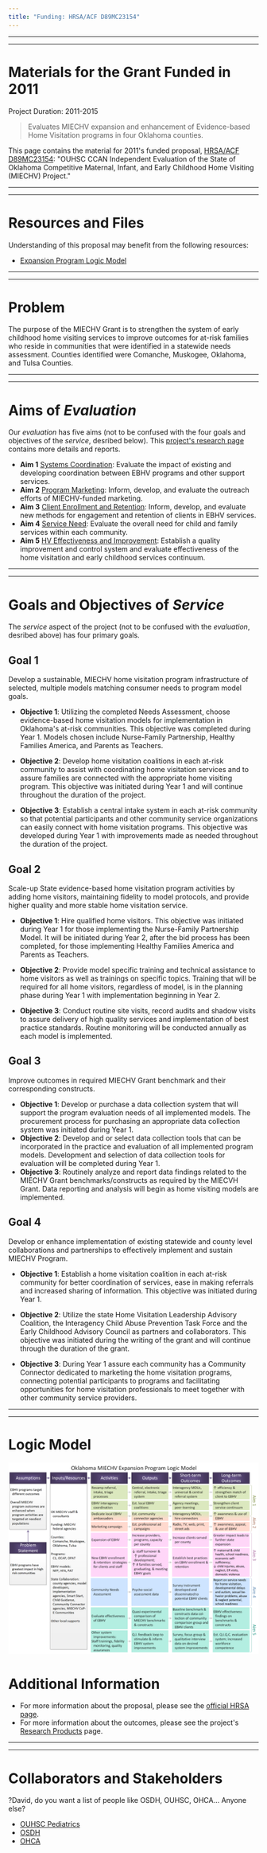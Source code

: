 ```yaml
---
title: "Funding: HRSA/ACF D89MC23154"
---
```


***
***
# Materials for the Grant Funded in 2011

Project Duration: 2011-2015

> Evaluates MIECHV expansion and enhancement of Evidence-based Home Visitation programs in four Oklahoma counties.

This page contains the material for 2011's funded proposal, [HRSA/ACF D89MC23154](https://perf-data.hrsa.gov/mchb/DGISReports/Abstract/AbstractDetails.aspx?Source=TVIS&GrantNo=D89MC23154&FY=2012): "OUHSC CCAN Independent Evaluation of the State of Oklahoma Competitive Maternal, Infant, and Early Childhood Home Visiting (MIECHV) Project."

***
***
# Resources and Files
Understanding of this proposal may benefit from the following resources: 

 * [Expansion Program Logic Model](./funding_2011a_logic_model.png)

***
***
# Problem
The purpose of the MIECHV Grant is to strengthen the system of early childhood home visiting services to improve outcomes for at-risk families who reside in communities that were identified in a statewide needs assessment. Counties identified were Comanche, Muskogee, Oklahoma, and Tulsa Counties.

***
***
# Aims of *Evaluation*
Our *evaluation* has five aims (not to be confused with the four goals and objectives of the *service*, desribed below).  This [project's research page](./research_2011a.html) contains more details and reports.

 * **Aim 1** [Systems Coordination](./research_2011a.html#systems-coordination): Evaluate the impact of existing and developing coordination between EBHV programs and other support services.
 * **Aim 2** [Program Marketing](./research_2011a.html#program-marketing): Inform, develop, and evaluate the outreach efforts of MIECHV-funded marketing.
 * **Aim 3** [Client Enrollment and Retention](./research_2011a.html#client-enrollment-and-retention): Inform, develop, and evaluate new methods for engagement and retention of clients in EBHV services.
 * **Aim 4** [Service Need](./research_2011a.html#service-need): Evaluate the overall need for child and family services within each community.
 * **Aim 5** [HV Effectiveness and Improvement](./research_2011a.html#hv-effectiveness-and-improvement): Establish a quality improvement and control system and evaluate effectiveness of the home visitation and early childhood services continuum.


***
***
# Goals and Objectives of *Service*

The *service* aspect of the project (not to be confused with the *evaluation*, desribed above) has four primary goals.

## Goal 1
Develop a sustainable, MIECHV home visitation program infrastructure of selected, multiple models matching consumer needs to program model goals.

 * **Objective 1**: Utilizing the completed Needs Assessment, choose evidence-based home visitation models for implementation in Oklahoma's at-risk communities. This objective was completed during Year 1. Models chosen include Nurse-Family Partnership, Healthy Families America, and Parents as Teachers.
 
 * **Objective 2**: Develop home visitation coalitions in each at-risk community to assist with coordinating home visitation services and to assure families are connected with the appropriate home visiting program. This objective was initiated during Year 1 and will continue throughout the duration of the project.
 
 * **Objective 3**: Establish a central intake system in each at-risk community so that potential participants and other community service organizations can easily connect with home visitation programs. This objective was developed during Year 1 with improvements made as needed throughout the duration of the project.

 
## Goal 2
Scale-up State evidence-based home visitation program activities by adding home visitors, maintaining fidelity to model protocols, and provide higher quality and more stable home visitation service.

 * **Objective 1**: Hire qualified home visitors. This objective was initiated during Year 1 for those implementing the Nurse-Family Partnership Model. It will be initiated during Year 2, after the bid process has been completed, for those implementing Healthy Families America and Parents as Teachers.
 
 * **Objective 2**: Provide model specific training and technical assistance to home visitors as well as trainings on specific topics. Training that will be required for all home visitors, regardless of model, is in the planning phase during Year 1 with implementation beginning in Year 2.
 
 * **Objective 3**: Conduct routine site visits, record audits and shadow visits to assure delivery of high quality services and implementation of best practice standards. Routine monitoring will be conducted annually as each model is implemented.


## Goal 3
Improve outcomes in required MIECHV Grant benchmark and their corresponding constructs.

 * **Objective 1**: Develop or purchase a data collection system that will support the program evaluation needs of all implemented models. The procurement process for purchasing an appropriate data collection system was initiated during Year 1.
 * **Objective 2**: Develop and or select data collection tools that can be incorporated in the practice and evaluation of all implemented program models. Development and selection of data collection tools for evaluation will be completed during Year 1.
 * **Objective 3**: Routinely analyze and report data findings related to the MIECHV Grant benchmarks/constructs as required by the MIECVH Grant. Data reporting and analysis will begin as home visiting models are implemented.

## Goal 4
Develop or enhance implementation of existing statewide and county level collaborations and partnerships to effectively implement and sustain MIECHV Program.

 * **Objective 1**: Establish a home visitation coalition in each at-risk community for better coordination of services, ease in making referrals and increased sharing of information. This objective was initiated during Year 1.
 
 * **Objective 2**: Utilize the state Home Visitation Leadership Advisory Coalition, the Interagency Child Abuse Prevention Task Force and the Early Childhood Advisory Council as partners and collaborators. This objective was initiated during the writing of the grant and will continue through the duration of the grant.
 
 * **Objective 3**: During Year 1 assure each community has a Community Connector dedicated to marketing the home visitation programs, connecting potential participants to programs and facilitating opportunities for home visitation professionals to meet together with other community service providers.

***
***
# Logic Model
![Alt text](./funding_2011a_logic_model.png "Logic Model")

# Additional Information
 * For more information about the proposal, please see the
[official HRSA page](https://perf-data.hrsa.gov/mchb/DGISReports/Abstract/AbstractDetails.aspx?Source=TVIS&GrantNo=D89MC23154&FY=2012).
 * For more information about the outcomes, please see the project's [Research Products](./research_2011a.html) page.

***
***
# Collaborators and Stakeholders
?David, do you want a list of people like OSDH, OUHSC, OHCA... Anyone else?

 * [OUHSC Pediatrics](./about_collaborators.html#ouhsc-pediatrics)
 * [OSDH](./about_collaborators.html#osdh)
 * [OHCA](./about_collaborators.html#ohca)
